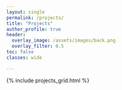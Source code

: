 ```yaml
---
layout: single
permalink: /projects/
title: "Projects"
author_profile: true
header:
  overlay_image: /assets/images/back.png
  overlay_filter: 0.5
toc: false
classes: wide

---
```



{% include projects_grid.html %}